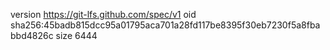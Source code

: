 version https://git-lfs.github.com/spec/v1
oid sha256:45badb815dcc95a01795aca701a28fd117be8395f30eb7230f5a8fbabbd4826c
size 6444
